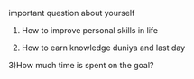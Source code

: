 important question about yourself


1) How to improve personal skills in life



2) How to earn knowledge duniya and last day 

3)How much time is spent on the goal?
